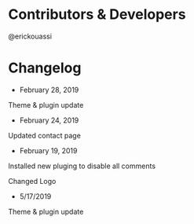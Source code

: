 # Contributors & Developers
@erickouassi

# Changelog

* February 28, 2019

Theme & plugin update

* February 24, 2019

Updated contact page

* February 19, 2019

Installed new pluging to disable all comments 

Changed Logo

* 5/17/2019

Theme & plugin update
